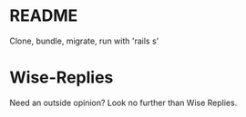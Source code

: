 # README

Clone, bundle, migrate, run with 'rails s'

# Wise-Replies

Need an outside opinion? Look no further than Wise Replies.
